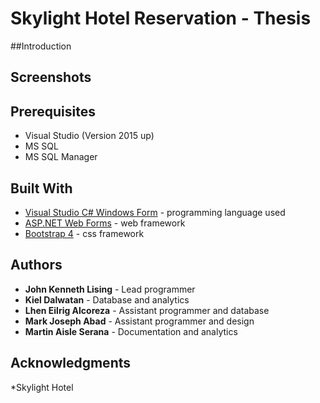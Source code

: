 # Skylight Hotel Reservation - Thesis

##Introduction

## Screenshots


## Prerequisites
* Visual Studio (Version 2015 up)
* MS SQL
* MS SQL Manager

## Built With
* [Visual Studio C# Windows Form](https://www.visualstudio.com/downloads/) - programming language used
* [ASP.NET Web Forms](https://github.com/laravel/laravel) - web framework
* [Bootstrap 4](https://github.com/twbs/bootstrap/tree/v4-dev) - css framework

## Authors
* **John Kenneth Lising** - Lead programmer
* **Kiel Dalwatan** - Database and analytics
* **Lhen Eilrig Alcoreza** - Assistant programmer and database
* **Mark Joseph Abad** - Assistant programmer and design
* **Martin Aisle Serana** - Documentation and analytics

## Acknowledgments
*Skylight Hotel
